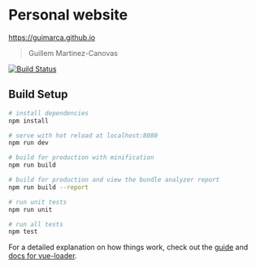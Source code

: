 # Personal website

https://guimarca.github.io

> Guillem Martinez-Canovas

[![Build Status](https://travis-ci.org/guimarca/personal-site.svg?branch=master)](https://travis-ci.org/guimarca/personal-site)


## Build Setup

``` bash
# install dependencies
npm install

# serve with hot reload at localhost:8080
npm run dev

# build for production with minification
npm run build

# build for production and view the bundle analyzer report
npm run build --report

# run unit tests
npm run unit

# run all tests
npm test
```

For a detailed explanation on how things work, check out the [guide](http://vuejs-templates.github.io/webpack/) and [docs for vue-loader](http://vuejs.github.io/vue-loader).
